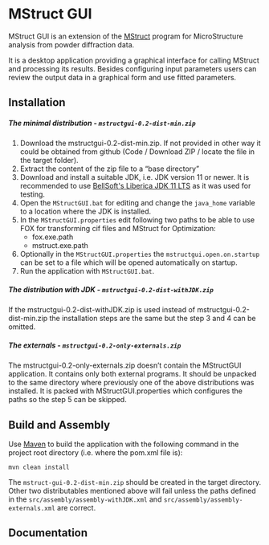 # MStruct GUI

MStruct GUI is an extension of the [MStruct](https://github.com/xray-group/mstruct) program for MicroStructure analysis from powder diffraction data.

It is a desktop application providing a graphical interface for calling MStruct and processing its results. Besides configuring input parameters users can review the output data in a graphical form and use fitted parameters.

## Installation

##### The minimal distribution - `mstructgui-0.2-dist-min.zip`
1. Download the mstructgui-0.2-dist-min.zip. If not provided in other way it could be obtained from github (Code / Download ZIP / locate the file in the target folder).
2. Extract the content of the zip file to a “base directory”
3. Download and install a suitable JDK, i.e. JDK version 11 or newer. It is recommended to use  [BellSoft's Liberica JDK 11 LTS](https://bell-sw.com/pages/downloads/#/java-11-lts) as it was used for testing.
4. Open the `MStructGUI.bat` for editing and change the `java_home` variable to a location where the JDK is installed.
5. In the `MStructGUI.properties` edit following two paths to be able to use FOX for transforming cif files and MStruct for Optimization:
   - fox.exe.path
   - mstruct.exe.path
6. Optionally in the `MStructGUI.properties` the `mstructgui.open.on.startup` can be set to a file which will be opened automatically on startup.
7. Run the application with `MStructGUI.bat`.


##### The distribution with JDK - `mstructgui-0.2-dist-withJDK.zip`
If the mstructgui-0.2-dist-withJDK.zip is used instead of mstructgui-0.2-dist-min.zip the installation steps are the same but the step 3 and 4 can be omitted.

##### The externals - `mstructgui-0.2-only-externals.zip`
The mstructgui-0.2-only-externals.zip doesn’t contain the MStructGUI application. It contains only both external programs. It should be unpacked to the same directory where previously one of the above distributions was installed. It is packed with MStructGUI.properties which configures the paths so the step 5 can be skipped.


## Build and Assembly
Use [Maven](https://maven.apache.org/index.html) to build the application with the following command in the project root directory (i.e. where the pom.xml file is):

```
mvn clean install
```
The `mstruct-gui-0.2-dist-min.zip` should be created in the target directory. Other two distributables mentioned above will fail unless the paths defined in the `src/assembly/assembly-withJDK.xml` and `src/assembly/assembly-externals.xml` are correct.


## Documentation




